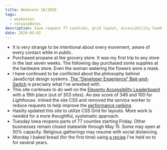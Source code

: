 ```yaml
---
title: Weeknote 18/2020
tags:
  - weeknotes
  - releaseNotes
description: Iowa reopens 77 counties, grid layout, accessibility leaderboard, and first trips outside the house. The 18th week of 2020.
date: 2020-05-02
---
```

* It is very strange to be intentional about every movement, aware of every contact while in public. 
* Purchased propane at the grocery store. It was my first trip to any store in the last seven weeks. The following day purchased some supplies at the hardware store. Even the woman watering the flowers wore a mask. 
*  I have continued to be conflicted about the philosophy behind JavaScript design systems. [The “Developer Experience” Bait-and-Switch](https://infrequently.org/2018/09/the-developer-experience-bait-and-switch/) is precisely what I’ve wrestled with. 
* This site continues to do well on the [Eleventy Accessibility Leaderboard](https://www.11ty.dev/leaderboard/a11y/) with a 19th place (out of 303 sites). An _axe_ score of 349 and 100 for _Lighthouse_. Inlined the site CSS and removed the service worker to reduce requests to help improve the [performance ranking](https://www.11ty.dev/leaderboard/perf/). 
* Hastily updated this site to utilize CSS Grid for layouts. More work is needed for a more thoughtful, systematic approach. 
* Tuesday Iowa reopens parts of 77 counties starting Friday. Other businesses remain closed statewide through May 15. Some may open at 50% capacity. Religious gatherings may resume with social distancing. 
* Monday I baked bread (for the first time) using [a recipe](https://www.motherearthnews.com/real-food/five-minutes-a-day-for-fresh-baked-bread-zmaz08djzgoe) I’ve held on to for several years. 